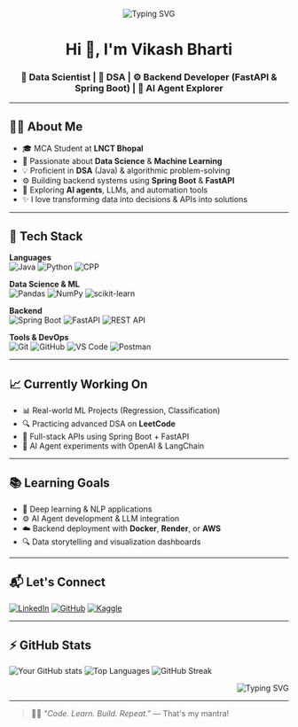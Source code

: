 <p align="center">
  <img src="https://readme-typing-svg.herokuapp.com?font=Fira+Code&size=25&pause=500&color=00FFEA&center=true&vCenter=true&width=600&lines=Hi!+I'm+Vikash+Bharti;Data+Scientist+|+Backend+Developer;DSA+Expert+in+Java;Spring+Boot+%2B+FastAPI+%2B+MongoDB" alt="Typing SVG" />
</p>

<h1 align="center">Hi 👋, I'm Vikash Bharti</h1>
<h3 align="center">🚀 Data Scientist | 🧠 DSA | ⚙️ Backend Developer (FastAPI & Spring Boot) | 🤖 AI Agent Explorer</h3>

---

## 🧑‍💻 About Me

- 🎓 MCA Student at **LNCT Bhopal**
- 🧠 Passionate about **Data Science** & **Machine Learning**
- 💡 Proficient in **DSA** (Java) & algorithmic problem-solving
- ⚙️ Building backend systems using **Spring Boot** & **FastAPI**
- 🤖 Exploring **AI agents**, LLMs, and automation tools
- ✨ I love transforming data into decisions & APIs into solutions

---

## 🚀 Tech Stack

**Languages**  
![Java](https://img.shields.io/badge/Java-007396?style=flat&logo=java&logoColor=white)
![Python](https://img.shields.io/badge/Python-3776AB?style=flat&logo=python&logoColor=white)
![CPP](https://img.shields.io/badge/CPP-3776AB?style=flat&logo=cpp&logoColor=red)

**Data Science & ML**  
![Pandas](https://img.shields.io/badge/Pandas-150458?style=flat&logo=pandas)
![NumPy](https://img.shields.io/badge/Numpy-013243?style=flat&logo=numpy&logoColor=white)
![scikit-learn](https://img.shields.io/badge/scikit--learn-F7931E?style=flat&logo=scikit-learn&logoColor=white)

**Backend**  
![Spring Boot](https://img.shields.io/badge/Spring%20Boot-6DB33F?style=flat&logo=spring-boot&logoColor=white)
![FastAPI](https://img.shields.io/badge/FastAPI-009688?style=flat&logo=fastapi&logoColor=white)
![REST API](https://img.shields.io/badge/REST-005571?style=flat&logo=rest&logoColor=white)

**Tools & DevOps**  
![Git](https://img.shields.io/badge/Git-F05032?style=flat&logo=git&logoColor=white)
![GitHub](https://img.shields.io/badge/GitHub-181717?style=flat&logo=github&logoColor=white)
![VS Code](https://img.shields.io/badge/VS%20Code-007ACC?style=flat&logo=visual-studio-code)
![Postman](https://img.shields.io/badge/Postman-FF6C37?style=flat&logo=postman&logoColor=white)

---

## 📈 Currently Working On

- 📊 Real-world ML Projects (Regression, Classification)
- 🔍 Practicing advanced DSA on **LeetCode**
- 🚧 Full-stack APIs using Spring Boot + FastAPI
- 🤖 AI Agent experiments with OpenAI & LangChain

---

## 📚 Learning Goals

- 🧠 Deep learning & NLP applications
- ⚙️ AI Agent development & LLM integration
- ☁️ Backend deployment with **Docker**, **Render**, or **AWS**
- 🔍 Data storytelling and visualization dashboards

---

## 📬 Let's Connect

[![LinkedIn](https://img.shields.io/badge/LinkedIn-blue?style=flat&logo=linkedin&logoColor=white)](https://www.linkedin.com/in/bvikash363in/)
[![GitHub](https://img.shields.io/badge/GitHub-black?style=flat&logo=github)](https://github.com/neuroCodexAI)
[![Kaggle](https://img.shields.io/badge/Kaggle-20BEFF?style=flat&logo=kaggle&logoColor=white)](https://www.kaggle.com/neuragenx)
<!--[![Portfolio](https://img.shields.io/badge/Portfolio-000000?style=flat&logo=google-chrome&logoColor=white)](https://your-portfolio.com)  -->

---

## ⚡ GitHub Stats

![Your GitHub stats](https://github-readme-stats.vercel.app/api?username=neuroCodexAI&show_icons=true&theme=radical)
![Top Languages](https://github-readme-stats.vercel.app/api/top-langs/?username=neuroCodexAI&layout=compact&theme=radical)
![GitHub Streak](https://github-readme-streak-stats.herokuapp.com/?user=neuroCodexAI&theme=radical)    

<p align="right">
  <img src="https://readme-typing-svg.herokuapp.com?font=Fira+Code&size=25&pause=500&color=00FFEA&center=true&vCenter=true&width=600&lines=Code+Learn+Build+Repeat;" alt="Typing SVG" />
</p>

---

> 🏃‍♂️ *"Code. Learn. Build. Repeat."* — That's my mantra!
